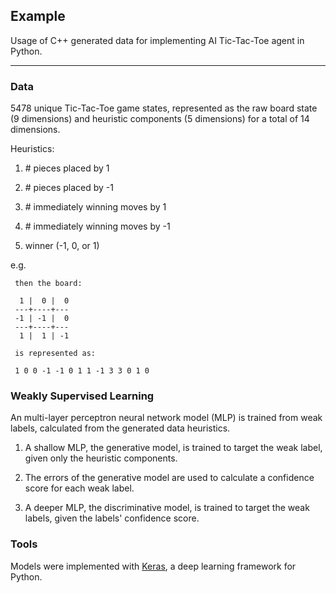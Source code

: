 ## Example

Usage of C++ generated data for implementing AI Tic-Tac-Toe agent in Python.

---

### Data

5478 unique Tic-Tac-Toe game states, represented as the raw board state (9 dimensions) and heuristic components (5 dimensions) for a total of 14 dimensions.

Heuristics:

1) \# pieces placed by 1

2) \# pieces placed by -1

3) \# immediately winning moves by 1

4) \# immediately winning moves by -1

5) winner (-1, 0, or 1)

e.g.

     then the board:
     
      1 |  0 |  0
     ---+----+---
     -1 | -1 |  0
     ---+----+---
      1 |  1 | -1
     
     is represented as:
     
     1 0 0 -1 -1 0 1 1 -1 3 3 0 1 0

### Weakly Supervised Learning

An multi-layer perceptron neural network model (MLP) is trained from weak labels, calculated from the generated data heuristics.

1) A shallow MLP, the generative model, is trained to target the weak label, given only the heuristic components.

2) The errors of the generative model are used to calculate a confidence score for each weak label.

3) A deeper MLP, the discriminative model, is trained to target the weak labels, given the labels' confidence score.

### Tools

Models were implemented with [Keras](keras.io), a deep learning framework for Python.
